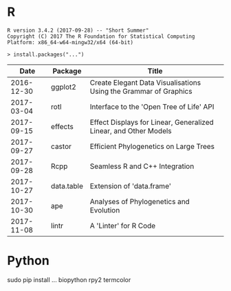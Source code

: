 
# R
    R version 3.4.2 (2017-09-28) -- "Short Summer"
    Copyright (C) 2017 The R Foundation for Statistical Computing
    Platform: x86_64-w64-mingw32/x64 (64-bit)

    > install.packages("...")

|   Date   | Package  |                  Title
|----------|----------|----------------------------------------
|2016-12-30| ggplot2  |Create Elegant Data Visualisations Using the Grammar of Graphics
|2017-03-04| rotl     |Interface to the 'Open Tree of Life' API
|2017-09-15| effects  |Effect Displays for Linear, Generalized Linear, and Other Models
|2017-09-27| castor   |Efficient Phylogenetics on Large Trees
|2017-09-28| Rcpp     |Seamless R and C++ Integration
|2017-10-27|data.table|Extension of 'data.frame'
|2017-10-30| ape      |Analyses of Phylogenetics and Evolution
|2017-11-08| lintr    |A 'Linter' for R Code


# Python

sudo pip install ...
biopython
rpy2
termcolor